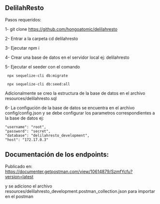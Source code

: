 
## DelilahResto 

Pasos requeridos:

1- git clone https://github.com/hongoatomic/delilahresto

2- Entrar a la carpeta cd delilahresto

3- Ejecutar npm i

4- Crear una base de datos en el servidor local ej: delilahresto

5- Ejecutar el seeder con el comando
```
 npx sequelize-cli db:migrate
```
```
 npx sequelize-cli db:seed:all
```

Adicionalmente se creo la estructura de la base de datos en el archivo resources/delilahresto.sql

6- La configución de la base de datos se encuentra en el archivo config/config.json y se debe configurar los parametros correspondientes a la base de datos ej:

    "username": "root",
    "password": "secret",
    "database": "delilahresto_development",
    "host": "172.17.0.3"



## Documentación de los endpoints:

Publicado en: https://documenter.getpostman.com/view/10614879/SzmfYcfu?version=latest

y se adiciono el archivo resources/delilahresto_development.postman_collection.json para importar en el postman

